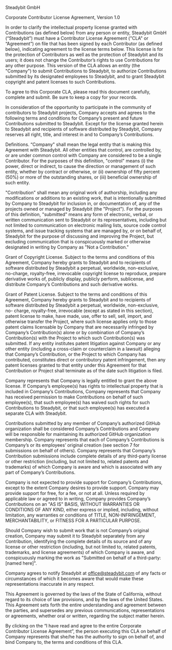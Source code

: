 Steadybit GmbH

Corporate Contributor License Agreement, Version 1.0 

In order to clarify the intellectual property license granted with Contributions (as defined below) from any person or entity, Steadybit GmbH (“Steadybit”) must have a Contributor License Agreement ("CLA" or “Agreement”) on file that has been signed by each Contributor (as defined below), indicating agreement to the license terms below. This license is for the protection of Contributors as well as the protection of Steadybit and its users; it does not change the Contributor’s rights to use Contributions for any other purpose. This version of the CLA allows an entity (the "Company") to submit Contributions to Steadybit, to authorize Contributions submitted by its designated employees to Steadybit, and to grant Steadybit copyright and patent licenses to such Contributions.

To agree to this Corporate CLA, please read this document carefully, complete and submit. Be sure to keep a copy for your records.

In consideration of the opportunity to participate in the community of contributors to Steadybit projects, Company accepts and agrees to the following terms and conditions for Company’s present and future Contributions submitted to Steadybit. Except for the license granted herein to Steadybit and recipients of software distributed by Steadybit, Company reserves all right, title, and interest in and to Company’s Contributions.

Definitions. “Company" shall mean the legal entity that is making this Agreement with Steadybit. All other entities that control, are controlled by, or are under common control with Company are considered to be a single Contributor. For the purposes of this definition, "control" means (i) the power, direct or indirect, to cause the direction or management of such entity, whether by contract or otherwise, or (ii) ownership of fifty percent (50%) or more of the outstanding shares, or (iii) beneficial ownership of such entity.

"Contribution" shall mean any original work of authorship, including any modifications or additions to an existing work, that is intentionally submitted by Company to Steadybit for inclusion in, or documentation of, any of the projects owned or managed by Steadybit (the "Project"). For the purposes of this definition, "submitted" means any form of electronic, verbal, or written communication sent to Steadybit or its representatives, including but not limited to communication on electronic mailing lists, source code control systems, and issue tracking systems that are managed by, or on behalf of, Steadybit for the purpose of discussing and improving the Project, but excluding communication that is conspicuously marked or otherwise designated in writing by Company as "Not a Contribution."

Grant of Copyright License. Subject to the terms and conditions of this Agreement, Company hereby grants to Steadybit and to recipients of software distributed by Steadybit a perpetual, worldwide, non-exclusive, no-charge, royalty-free, irrevocable copyright license to reproduce, prepare derivative works of, publicly display, publicly perform, sublicense, and distribute Company’s Contributions and such derivative works.

Grant of Patent License. Subject to the terms and conditions of this Agreement, Company hereby grants to Steadybit and to recipients of software distributed by Steadybit a perpetual, worldwide, non-exclusive, no- charge, royalty-free, irrevocable (except as stated in this section), patent license to make, have made, use, offer to sell, sell, import, and otherwise transfer the Project, where such license applies only to those patent claims licensable by Company that are necessarily infringed by Company’s Contribution(s) alone or by combination of Company’s Contribution(s) with the Project to which such Contribution(s) was submitted. If any entity institutes patent litigation against Company or any other entity (including a cross-claim or counterclaim in a lawsuit) alleging that Company’s Contribution, or the Project to which Company has contributed, constitutes direct or contributory patent infringement, then any patent licenses granted to that entity under this Agreement for that Contribution or Project shall terminate as of the date such litigation is filed.

Company represents that Company is legally entitled to grant the above license. If Company’s employee(s) has rights to intellectual property that is included in Company’s Contributions, Company represents that Company has received permission to make Contributions on behalf of such employee(s), that such employee(s) has waived such rights for such Contributions to Steadybit, or that such employee(s) has executed a separate CLA with Steadybit.

Contributions submitted by any member of Company’s authorized GitHub organization shall be considered Company’s Contributions and Company will be responsible for maintaining its authorized GitHub organization membership. Company represents that each of Company’s Contributions is Company’s or its employees’ original creation (see section 7 for submissions on behalf of others). Company represents that Company’s Contribution submissions include complete details of any third-party license or other restriction (including, but not limited to, related patents and trademarks) of which Company is aware and which is associated with any part of Company’s Contributions.

Company is not expected to provide support for Company’s Contributions, except to the extent Company desires to provide support. Company may provide support for free, for a fee, or not at all. Unless required by applicable law or agreed to in writing, Company provides Company’s Contributions on an "AS IS" BASIS, WITHOUT WARRANTIES OR CONDITIONS OF ANY KIND, either express or implied, including, without limitation, any warranties or conditions of TITLE, NON-INFRINGEMENT, MERCHANTABILITY, or FITNESS FOR A PARTICULAR PURPOSE.

Should Company wish to submit work that is not Company’s original creation, Company may submit it to Steadybit separately from any Contribution, identifying the complete details of its source and of any license or other restriction (including, but not limited to, related patents, trademarks, and license agreements) of which Company is aware, and conspicuously marking the work as "Submitted on behalf of a third-party: [named here]".

Company agrees to notify Steadybit at office@steadybit.com of any facts or circumstances of which it becomes aware that would make these representations inaccurate in any respect.

This Agreement is governed by the laws of the State of California, without regard to its choice of law provisions, and by the laws of the United States. This Agreement sets forth the entire understanding and agreement between the parties, and supersedes any previous communications, representations or agreements, whether oral or written, regarding the subject matter herein.

By clicking on the “I have read and agree to the entire Corporate Contributor License Agreement”, the person executing this CLA on behalf of Company represents that she/he has the authority to sign on behalf of, and bind Company to, the terms and conditions of this CLA.
